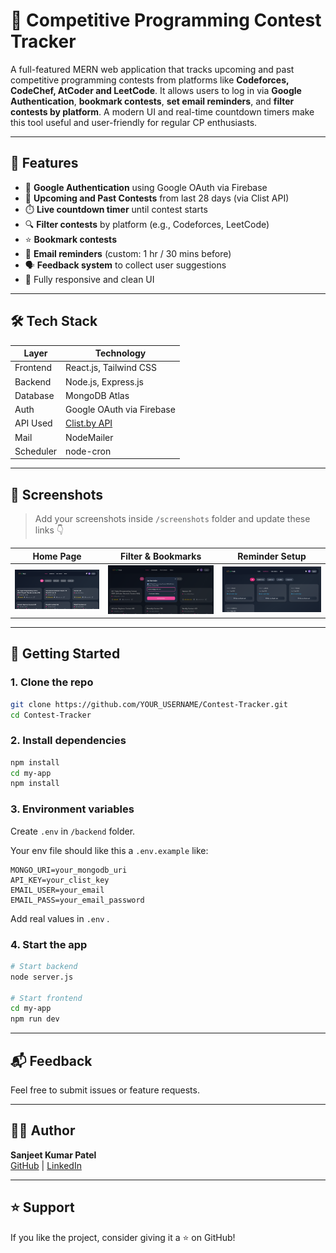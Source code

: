 # 🧠 Competitive Programming Contest Tracker

A full-featured MERN web application that tracks upcoming and past competitive programming contests from platforms like **Codeforces, CodeChef, AtCoder and LeetCode**. It allows users to log in via **Google Authentication**, **bookmark contests**, **set email reminders**, and **filter contests by platform**. A modern UI and real-time countdown timers make this tool useful and user-friendly for regular CP enthusiasts.

---

## 🚀 Features

- 🔐 **Google Authentication** using Google OAuth via Firebase
- 📅 **Upcoming and Past Contests** from last 28 days (via Clist API)
- ⏱️ **Live countdown timer** until contest starts
- 🔍 **Filter contests** by platform (e.g., Codeforces, LeetCode)
- ⭐ **Bookmark contests**
- 📧 **Email reminders** (custom: 1 hr / 30 mins before)
- 🗣️ **Feedback system** to collect user suggestions
- 📱 Fully responsive and clean UI

---

## 🛠️ Tech Stack

| Layer      | Technology                         |
|------------|------------------------------------|
| Frontend   | React.js, Tailwind CSS             |
| Backend    | Node.js, Express.js                |
| Database   | MongoDB Atlas                      |
| Auth       | Google OAuth via Firebase          |
| API Used   | [Clist.by API](https://clist.by)   |
| Mail       | NodeMailer                         |
| Scheduler  | node-cron                          |

---

## 📸 Screenshots

> Add your screenshots inside `/screenshots` folder and update these links 👇

| Home Page | Filter & Bookmarks | Reminder Setup |
|-----------|--------------------|----------------|
| ![Home](screenshots/Home.png) | ![Reminder](screenshots/Reminder.png) | ![BookMark](screenshots/Bookmark.png) |

---

## 🧰 Getting Started

### 1. Clone the repo

```bash
git clone https://github.com/YOUR_USERNAME/Contest-Tracker.git
cd Contest-Tracker
```

### 2. Install dependencies

```bash
npm install
cd my-app
npm install
```

### 3. Environment variables

Create `.env` in `/backend` folder.

Your env file should like this  a `.env.example` like:

```
MONGO_URI=your_mongodb_uri
API_KEY=your_clist_key
EMAIL_USER=your_email
EMAIL_PASS=your_email_password

```

Add real values in `.env` .

### 4. Start the app

```bash
# Start backend
node server.js

# Start frontend
cd my-app
npm run dev
```

---


## 📬 Feedback

Feel free to submit issues or feature requests.

---

## 👨‍💻 Author

**Sanjeet Kumar Patel**  
[GitHub](https://github.com/Sanjeet63) | [LinkedIn](https://linkedin.com/in/sanjeet-patel-08785725a/)

---

## ⭐ Support

If you like the project, consider giving it a ⭐ on GitHub!
